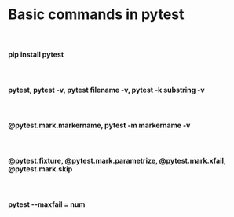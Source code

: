 # Basic commands in pytest
<br>
<h4>pip install pytest</h4>
<br>
<h4>pytest, pytest -v, pytest filename -v, pytest -k substring -v</h4>
<br>
<h4>@pytest.mark.markername, pytest -m markername -v</h4>
<br>
<h4>@pytest.fixture, @pytest.mark.parametrize, @pytest.mark.xfail, @pytest.mark.skip</h4>
<br>
<h4>pytest --maxfail = num</h4>
